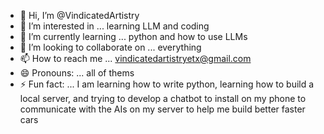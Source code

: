 - 👋 Hi, I’m @VindicatedArtistry
- 👀 I’m interested in ... learning LLM and coding
- 🌱 I’m currently learning ... python and how to use LLMs
- 💞️ I’m looking to collaborate on ... everything
- 📫 How to reach me ... vindicatedartistryetx@gmail.com
- 😄 Pronouns: ... all of thems
- ⚡ Fun fact: ... I am learning how to write python, learning how to build a local server, and trying to develop a chatbot to install on my phone to communicate with the AIs on my server to help me build better faster cars

<!---
VindicatedArtistry/VindicatedArtistry is a ✨ special ✨ repository because its `README.md` (this file) appears on your GitHub profile.
You can click the Preview link to take a look at your changes.
--->
